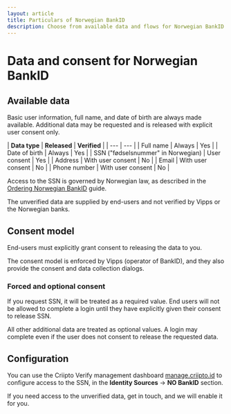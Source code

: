 ```yaml
---
layout: article
title: Particulars of Norwegian BankID
description: Choose from available data and flows for Norwegian BankID
---
```


# Data and consent for Norwegian BankID

## Available data
Basic user information, full name, and date of birth are always made available. Additional data may be requested and is released with explicit user consent only.

| **Data type** | **Released** | **Verified** |
| --- | --- |
| Full name | Always | Yes |
| Date of birth | Always | Yes |
| SSN ("fødselsnummer" in Norwegian) | User consent | Yes |
| Address | With user consent | No |
| Email | With user consent | No |
| Phone number | With user consent | No |

Access to the SSN is governed by Norwegian law, as described in the [Ordering Norwegian BankID](/eid-specifics/order-no-bankid) guide.

The unverified data are supplied by end-users and not verified by Vipps or the Norwegian banks.

## Consent model

End-users must explicitly grant consent to releasing the data to you.

The consent model is enforced by Vipps (operator of BankID), and they also provide the consent and data collection dialogs.

### Forced and optional consent

If you request SSN, it will be treated as a required value. End users will not be allowed to complete a login until they have explicitly given their consent to release SSN.

All other additional data are treated as optional values. A login may complete even if the user does not consent to release the requested data.

## Configuration

You can use the Criipto Verify management dashboard [manage.criipto.id](https://manage.criipto.id) to configure access to the SSN, in the **Identity Sources** -> **NO BankID** section.

If you need access to the unverified data, get in touch, and we will enable it for you.
